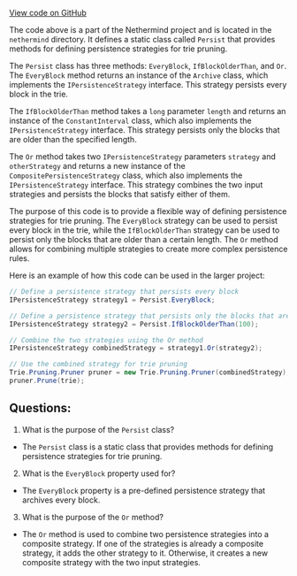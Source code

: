 [View code on GitHub](https://github.com/nethermindeth/nethermind/Nethermind.Trie/Pruning/Persist.cs)

The code above is a part of the Nethermind project and is located in the `nethermind` directory. It defines a static class called `Persist` that provides methods for defining persistence strategies for trie pruning.

The `Persist` class has three methods: `EveryBlock`, `IfBlockOlderThan`, and `Or`. The `EveryBlock` method returns an instance of the `Archive` class, which implements the `IPersistenceStrategy` interface. This strategy persists every block in the trie.

The `IfBlockOlderThan` method takes a `long` parameter `length` and returns an instance of the `ConstantInterval` class, which also implements the `IPersistenceStrategy` interface. This strategy persists only the blocks that are older than the specified length.

The `Or` method takes two `IPersistenceStrategy` parameters `strategy` and `otherStrategy` and returns a new instance of the `CompositePersistenceStrategy` class, which also implements the `IPersistenceStrategy` interface. This strategy combines the two input strategies and persists the blocks that satisfy either of them.

The purpose of this code is to provide a flexible way of defining persistence strategies for trie pruning. The `EveryBlock` strategy can be used to persist every block in the trie, while the `IfBlockOlderThan` strategy can be used to persist only the blocks that are older than a certain length. The `Or` method allows for combining multiple strategies to create more complex persistence rules.

Here is an example of how this code can be used in the larger project:

```csharp
// Define a persistence strategy that persists every block
IPersistenceStrategy strategy1 = Persist.EveryBlock;

// Define a persistence strategy that persists only the blocks that are older than 100
IPersistenceStrategy strategy2 = Persist.IfBlockOlderThan(100);

// Combine the two strategies using the Or method
IPersistenceStrategy combinedStrategy = strategy1.Or(strategy2);

// Use the combined strategy for trie pruning
Trie.Pruning.Pruner pruner = new Trie.Pruning.Pruner(combinedStrategy);
pruner.Prune(trie);
```
## Questions: 
 1. What is the purpose of the `Persist` class?
- The `Persist` class is a static class that provides methods for defining persistence strategies for trie pruning.

2. What is the `EveryBlock` property used for?
- The `EveryBlock` property is a pre-defined persistence strategy that archives every block.

3. What is the purpose of the `Or` method?
- The `Or` method is used to combine two persistence strategies into a composite strategy. If one of the strategies is already a composite strategy, it adds the other strategy to it. Otherwise, it creates a new composite strategy with the two input strategies.